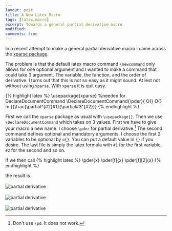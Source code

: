```yaml
---
layout: post
title: A New Latex Macro
tags: [latex,macro]
excerpt: Towards a general partial derivative macro
modified: 
comments: true
---
```


In a recent attempt to make a general partial derivative macro i came across the [xparse package](https://www.ctan.org/pkg/xparse?lang=en). 

The problem is that the default latex macro command `\newcommand` only allows for one optional argument and I wanted to make a command that could take 3 argument. The variable, the function, and the order of derivative. I turns out that this is not so easy as it might sound. At lest not without using `xparse`. With `xparse` it is quit easy. 

{% highlight latex %}
\usepackage{xparse} %needed for DeclareDocumentCommand
\DeclareDocumentCommand{\pder}{ O{} O{} m }{\frac{\partial^{#2}#1}{\partial#3^{#2}}}
{% endhighlight %}

First we call the `xparse` package as usual with `\usepackage{}`. Then we use `\DeclareDocumentCommand` which takes on 3 values. First we have to give your macro a new name. I choose `\pder` for partial derivative.[^pd] The second command defines optional and mandatory arguments. I choose the first 2 variables to be optional by `o{}`. You can put a default value in `{}` if you desire. The last file is simply the latex formula with `#1` for the first variable, `#2` for the second and so on. 

If we then call 
{% highlight latex %}
\pder{x}
\pder[f]{x}
\pder[f][2]{x}
{% endhighlight %}

the result is <br><br>
![partial derivative](http://latex.codecogs.com/png.latex?\frac{\partial}{\partial&space;x}&space; "Optional title")<br><br>
![partial derivative](http://latex.codecogs.com/png.latex?\frac{\partial&space;f}{\partial&space;x} "Optional title")<br><br>
![partial derivative](http://latex.codecogs.com/png.latex?\frac{\partial^2&space;f}{\partial&space;x^2} "Optional title")


[^pd]: Don't use `\pd`. It does not work.